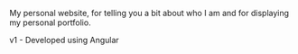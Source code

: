 My personal website, for telling you a bit about who I am and for displaying my personal portfolio.

v1 - Developed using Angular

